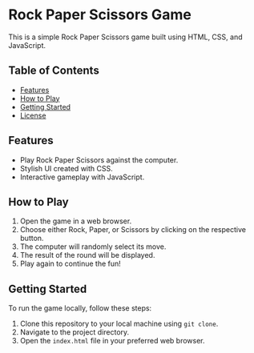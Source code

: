 # Rock Paper Scissors Game

This is a simple Rock Paper Scissors game built using HTML, CSS, and JavaScript.

## Table of Contents

- [Features](#features)
- [How to Play](#how-to-play)
- [Getting Started](#getting-started)
- [License](#license)

## Features

- Play Rock Paper Scissors against the computer.
- Stylish UI created with CSS.
- Interactive gameplay with JavaScript.

## How to Play

1. Open the game in a web browser.
2. Choose either Rock, Paper, or Scissors by clicking on the respective button.
3. The computer will randomly select its move.
4. The result of the round will be displayed.
5. Play again to continue the fun!

## Getting Started

To run the game locally, follow these steps:

1. Clone this repository to your local machine using `git clone`.
2. Navigate to the project directory.
3. Open the `index.html` file in your preferred web browser.


